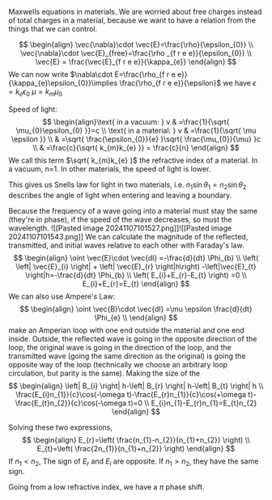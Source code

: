 Maxwells equations in materials. We are worried about free charges instead of total charges in a material, because we want to have a relation from the things that we can control. 

$$
\begin{align}
\vec{\nabla}\cdot \vec{E}=\frac{\rho}{\epsilon_{0}} \\
\vec{\nabla}\cdot \vec{E}_{free}=\frac{\rho _{f r e e}}{\epsilon_{0}} \\
\vec{E} = \frac{\vec{E}_{f r e e}}{\kappa_{e}}
\end{align}
$$
We can now write $\nabla\cdot E=\frac{\rho_{f r e e}}{\kappa_{e}\epsilon_{0}}\implies \frac{\rho_{f r e e}}{\epsilon}$
we have 
$\epsilon= k_{e}\epsilon_{0}$
$\mu=k_{m}\mu_{0}$

Speed of light:
$$
\begin{align}\text{ in a vacuum: }
v & =\frac{1}{\sqrt{ \mu_{0}\epsilon_{0} }}=c \\
\text{ in a material: } v & =\frac{1}{\sqrt{ \mu \epsilon }} \\
 & =\sqrt{ \frac{\epsilon_{0}}{e} }\sqrt{ \frac{\mu_{0}}{\mu} }c \\
 & =\frac{c}{\sqrt{ k_{m}k_{e} }} = \frac{c}{n}
\end{align}
$$
We call this term $\sqrt{ k_{m}k_{e} }$ the refractive index of a material. In a vacuum, n=1. In other materials, the speed of light is lower. 

This gives us Snells law for light in two materials, i.e. $n_{1}\sin \theta_{1}=n_{2}\sin \theta_{2}$ describes the angle of light when entering and leaving a boundary.

Because the frequency of a wave going into a material must stay the same (they're in phase), if the speed of the wave decreases, so must the wavelength. 
![[Pasted image 20241107101527.png]]![[Pasted image 20241107101543.png]]
We can calculate the magnitude of the reflected, transmitted, and initial waves relative to each other with Faraday's law.
$$
\begin{align}
\oint \vec{E}\cdot \vec{dl} =-\frac{d}{dt} \Phi_{b} \\
\left( \left| \vec{E}_{i} \right| + \left| \vec{E}_{r} \right|h\right) -\left|\vec{E}_{t}  \right|h=-\frac{d}{dt} \Phi_{b} \\
\left( E_{i}+E_{r}-E_{t} \right) =0 \\
E_{i}+E_{r}=E_{t}    
\end{align}
$$
We can also use Ampere's Law:
$$
\begin{align}
\oint \vec{B}\cdot \vec{dl} =\mu \epsilon \frac{d}{dt} \Phi_{e} \\
\end{align}
$$
make an Amperian loop with one end outside the material and one end inside. Outside, the reflected wave is going in the opposite direction of the loop, the original wave is going in the direction of the loop, and the transmitted wave (going the same direction as the original) is going the opposite way of the loop (technically we choose an arbitrary loop circulation, but parity is the same). Making the size of the 
$$
\begin{align}
\left| B_{i} \right| h-\left| B_{r} \right| h-\left| B_{t} \right| h \\
\frac{E_{i}n_{1}}{c}\cos(-\omega t)-\frac{E_{r}n_{1}}{c}\cos(+\omega t)-\frac{E_{t}n_{2}}{c}\cos(-\omega t)=0 \\
E_{i}n_{1}-E_{r}n_{1}=E_{t}n_{2}
\end{align}
$$

Solving these two expressions,
$$
\begin{align}
E_{r}=\left( \frac{n_{1}-n_{2}}{n_{1}+n_{2}} \right)  \\
E_{t}=\left( \frac{2n_{1}}{n_{1}+n_{2}} \right) 
\end{align}
$$
If $n_{1}<n_{2}$,
The sign of $E_{r} \text{ and } E_{i}$ are opposite. 
If $n_{1}>n_{2}$, they have the same sign. 

Going from a low refractive index, we have a $\pi$ phase shift. 